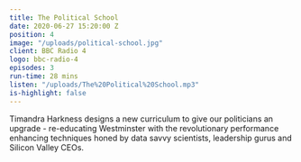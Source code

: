```yaml
---
title: The Political School
date: 2020-06-27 15:20:00 Z
position: 4
image: "/uploads/political-school.jpg"
client: BBC Radio 4
logo: bbc-radio-4
episodes: 3
run-time: 28 mins
listen: "/uploads/The%20Political%20School.mp3"
is-highlight: false
---
```


Timandra Harkness designs a new curriculum to give our politicians an upgrade - re-educating Westminster with the revolutionary performance enhancing techniques honed by data savvy scientists, leadership gurus and Silicon Valley CEOs. 
